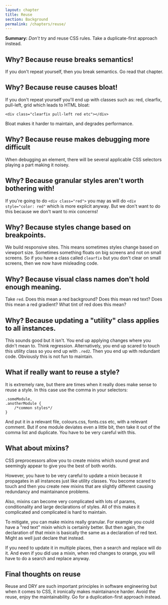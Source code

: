 ```yaml
---
layout: chapter
title: Reuse
section: Background
permalink: /chapters/reuse/
---
```


**Summary:** *Don't* try and reuse CSS rules. Take a duplicate-first approach instead.

## Why? Because reuse breaks semantics!

If you don't repeat yourself, then you break semantics. Go read that chapter.

## Why? Because reuse causes bloat!

If you don't repeat yourself you'll end up with classes such as: red, clearfix, pull-left, grid which leads to HTML bloat:

	<div class="clearfix pull-left red etc"></div>

Bloat makes it harder to maintain, and degrades performance.

## Why? Because reuse makes debugging more difficult

When debugging an element, there will be several applicable CSS selectors playing a part making it noisey.

## Why? Because granular styles aren't worth bothering with!

If you're going to do `<div class="red">` you may as will do `<div style="color: red"` which is more explicit anyway. But we don't want to do this because we don't want to mix concerns!

## Why? Because styles change based on breakpoints.

We build responsive sites. This means sometimes styles change based on viewport size. Sometimes something floats on big screens and not on small screens. So if you have a class called `clearfix` but you don't clear on small screens, then we now have misleading code.

## Why? Because visual class names don't hold enough meaning.

Take `red`. Does this mean a red background? Does this mean red text? Does this mean a red gradient? What tint of red does this mean?

## Why? Because updating a "utility" class applies to all instances.

This sounds good but it isn't. You end up applying changes where you didn't mean to. Think regression. Alternatively, you end up scared to touch this utility class so you end up with `.red2`. Then you end up with redundant code. Obviously this is not fun to maintain.

## What if really want to reuse a style?

It is extremely rare, but there are times when it really does make sense to reuse a style. In this case use the comma in your selectors:

	.someModule,
	.anotherModule {
		/*common styles*/
	}

And put it in a relevant file, colours.css, fonts.css etc, with a relevant comment. But if one module deviates even a little bit, then take it out of the comma list and duplicate. You have to be very careful with this.

## What about mixins?

CSS preprocessors allow you to create mixins which sound great and seemingly appear to give you the best of both worlds.

However, you have to be very careful to update a mixin because it propagates in all instances just like utility classes. You become scared to touch and then you create new mixins that are slightly different causing redundancy and maintainance problems.

Also, mixins can become very complicated with lots of params, conditionality and large declarations of styles. All of this makes it complicated and complicated is hard to maintain.

To mitigate, you can make mixins really granular. For example you could have a "red text" mixin which is certainly better. But then again, the declaration of that mixin is basically the same as a declaration of red text. Might as well just declare that instead.

If you need to update it in multiple places, then a search and replace will do it. And even if you did use a mixin, when red changes to orange, you will have to do a search and replace anyway.

## Final thoughts on reuse

Reuse and DRY are such important principles in software engineering but when it comes to CSS, it ironically makes maintainance harder. Avoid the reuse, enjoy the maintainability. Go for a duplication-first approach instead.